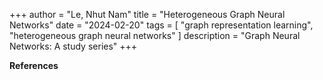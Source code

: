 +++
author = "Le, Nhut Nam"
title = "Heterogeneous Graph Neural Networks"
date = "2024-02-20"
tags = [
    "graph representation learning", "heterogeneous graph neural networks"
]
description = "Graph Neural Networks: A study series"
+++




**References**